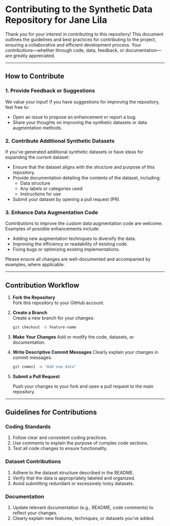 # Contributing to the Synthetic Data Repository for Jane Lila

Thank you for your interest in contributing to this repository! This document outlines the guidelines and best practices for contributing to the project, ensuring a collaborative and efficient development process. Your contributions—whether through code, data, feedback, or documentation—are greatly appreciated.

---

## How to Contribute

### 1. Provide Feedback or Suggestions
We value your input! If you have suggestions for improving the repository, feel free to:
- Open an issue to propose an enhancement or report a bug.
- Share your thoughts on improving the synthetic datasets or data augmentation methods.

### 2. Contribute Additional Synthetic Datasets
If you've generated additional synthetic datasets or have ideas for expanding the current dataset:
- Ensure that the dataset aligns with the structure and purpose of this repository.
- Provide documentation detailing the contents of the dataset, including:
  - Data structure
  - Any labels or categories used
  - Instructions for use
- Submit your dataset by opening a pull request (PR).

### 3. Enhance Data Augmentation Code
Contributions to improve the custom data augmentation code are welcome. Examples of possible enhancements include:
- Adding new augmentation techniques to diversify the data.
- Improving the efficiency or readability of existing code.
- Fixing bugs or optimizing existing implementations.

Please ensure all changes are well-documented and accompanied by examples, where applicable.

---

## Contribution Workflow

1. **Fork the Repository**  
   Fork this repository to your GitHub account.

1. **Create a Branch**  
   Create a new branch for your changes:
   ```bash
   git checkout -b feature-name

1. **Make Your Changes**
    Add or modify the code, datasets, or documentation.

1. **Write Descriptive Commit Messages**
    Clearly explain your changes in commit messages:
   ```bash
   git commit -m "Add new data"

1. **Submit a Pull Request**

   Push your changes to your fork and open a pull request to the main repository.
---

## Guidelines for Contributions
### Coding Standards
1. Follow clear and consistent coding practices.
1. Use comments to explain the purpose of complex code sections.
1. Test all code changes to ensure functionality.

### Dataset Contributions
1. Adhere to the dataset structure described in the README.
1. Verify that the data is appropriately labeled and organized.
1. Avoid submitting redundant or excessively noisy datasets.

### Documentation
1. Update relevant documentation (e.g., README, code comments) to reflect your changes.
1. Clearly explain new features, techniques, or datasets you’ve added.
